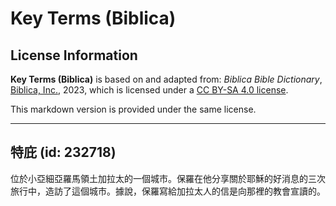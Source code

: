 # Key Terms (Biblica)

## License Information

**Key Terms (Biblica)** is based on and adapted from: _Biblica Bible Dictionary_, [Biblica, Inc.](https://www.biblica.com/), 2023, which is licensed under a [CC BY-SA 4.0 license](https://creativecommons.org/licenses/by-sa/4.0/legalcode.en).

This markdown version is provided under the same license.



--------------------------------

## 特庇 (id: 232718)

位於小亞細亞羅馬領土加拉太的一個城市。保羅在他分享關於耶穌的好消息的三次旅行中，造訪了這個城市。據說，保羅寫給加拉太人的信是向那裡的教會宣讀的。


